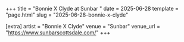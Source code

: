 +++
title = "Bonnie X Clyde at Sunbar "
date = 2025-06-28
template = "page.html"
slug = "2025-06-28-bonnie-x-clyde"

[extra]
artist = "Bonnie X Clyde"
venue = "Sunbar"
venue_url = "https://www.sunbarscottsdale.com/"
+++
